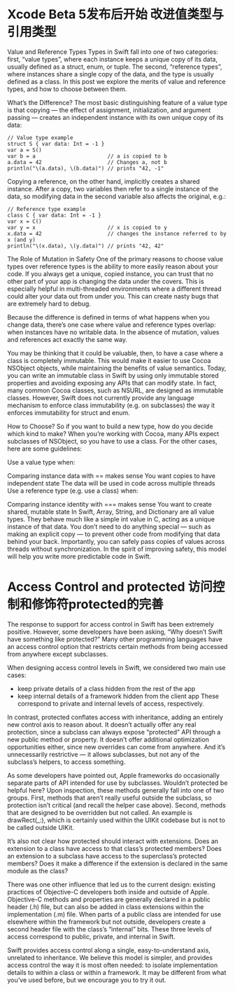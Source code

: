 # Xcode Beta 5发布后开始 改进值类型与引用类型
Value and Reference Types
Types in Swift fall into one of two categories: first, “value types”, where each instance keeps a unique copy of its data, usually defined as a struct, enum, or tuple. The second, “reference types”, where instances share a single copy of the data, and the type is usually defined as a class. In this post we explore the merits of value and reference types, and how to choose between them.

What’s the Difference?
The most basic distinguishing feature of a value type is that copying — the effect of assignment, initialization, and argument passing — creates an independent instance with its own unique copy of its data:
```
// Value type example
struct S { var data: Int = -1 }
var a = S()
var b = a						// a is copied to b
a.data = 42						// Changes a, not b
println("\(a.data), \(b.data)")	// prints "42, -1"
```

Copying a reference, on the other hand, implicitly creates a shared instance. After a copy, two variables then refer to a single instance of the data, so modifying data in the second variable also affects the original, e.g.:

```
// Reference type example
class C { var data: Int = -1 }
var x = C()
var y = x						// x is copied to y
x.data = 42						// changes the instance referred to by x (and y)
println("\(x.data), \(y.data)")	// prints "42, 42"
```
The Role of Mutation in Safety
One of the primary reasons to choose value types over reference types is the ability to more easily reason about your code. If you always get a unique, copied instance, you can trust that no other part of your app is changing the data under the covers. This is especially helpful in multi-threaded environments where a different thread could alter your data out from under you. This can create nasty bugs that are extremely hard to debug.

Because the difference is defined in terms of what happens when you change data, there’s one case where value and reference types overlap: when instances have no writable data. In the absence of mutation, values and references act exactly the same way.

You may be thinking that it could be valuable, then, to have a case where a class is completely immutable. This would make it easier to use Cocoa NSObject objects, while maintaining the benefits of value semantics. Today, you can write an immutable class in Swift by using only immutable stored properties and avoiding exposing any APIs that can modify state. In fact, many common Cocoa classes, such as NSURL, are designed as immutable classes. However, Swift does not currently provide any language mechanism to enforce class immutability (e.g. on subclasses) the way it enforces immutability for struct and enum.

How to Choose?
So if you want to build a new type, how do you decide which kind to make? When you’re working with Cocoa, many APIs expect subclasses of NSObject, so you have to use a class. For the other cases, here are some guidelines:

Use a value type when:

Comparing instance data with == makes sense
You want copies to have independent state
The data will be used in code across multiple threads
Use a reference type (e.g. use a class) when:

Comparing instance identity with === makes sense
You want to create shared, mutable state
In Swift, Array, String, and Dictionary are all value types. They behave much like a simple int value in C, acting as a unique instance of that data. You don’t need to do anything special — such as making an explicit copy — to prevent other code from modifying that data behind your back. Importantly, you can safely pass copies of values across threads without synchronization. In the spirit of improving safety, this model will help you write more predictable code in Swift.


# Access Control and protected 访问控制和修饰符protected的完善
The response to support for access control in Swift has been extremely positive. However, some developers have been asking, “Why doesn’t Swift have something like protected?” Many other programming languages have an access control option that restricts certain methods from being accessed from anywhere except subclasses.

When designing access control levels in Swift, we considered two main use cases:

- keep private details of a class hidden from the rest of the app
- keep internal details of a framework hidden from the client app
These correspond to private and internal levels of access, respectively.

In contrast, protected conflates access with inheritance, adding an entirely new control axis to reason about. It doesn’t actually offer any real protection, since a subclass can always expose “protected” API through a new public method or property. It doesn’t offer additional optimization opportunities either, since new overrides can come from anywhere. And it’s unnecessarily restrictive — it allows subclasses, but not any of the subclass’s helpers, to access something.

As some developers have pointed out, Apple frameworks do occasionally separate parts of API intended for use by subclasses. Wouldn’t protected be helpful here? Upon inspection, these methods generally fall into one of two groups. First, methods that aren’t really useful outside the subclass, so protection isn’t critical (and recall the helper case above). Second, methods that are designed to be overridden but not called. An example is drawRect(_:), which is certainly used within the UIKit codebase but is not to be called outside UIKit.

It’s also not clear how protected should interact with extensions. Does an extension to a class have access to that class’s protected members? Does an extension to a subclass have access to the superclass’s protected members? Does it make a difference if the extension is declared in the same module as the class?

There was one other influence that led us to the current design: existing practices of Objective-C developers both inside and outside of Apple. Objective-C methods and properties are generally declared in a public header (.h) file, but can also be added in class extensions within the implementation (.m) file. When parts of a public class are intended for use elsewhere within the framework but not outside, developers create a second header file with the class’s “internal” bits. These three levels of access correspond to public, private, and internal in Swift.

Swift provides access control along a single, easy-to-understand axis, unrelated to inheritance. We believe this model is simpler, and provides access control the way it is most often needed: to isolate implementation details to within a class or within a framework. It may be different from what you’ve used before, but we encourage you to try it out.
